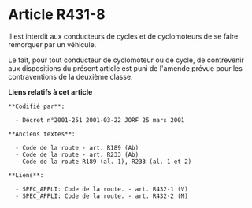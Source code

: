 # Article R431-8

Il est interdit aux conducteurs de cycles et de cyclomoteurs de se faire remorquer par un véhicule.

Le fait, pour tout conducteur de cyclomoteur ou de cycle, de contrevenir aux dispositions du présent article est puni de
l'amende prévue pour les contraventions de la deuxième classe.

**Liens relatifs à cet article**

	**Codifié par**:

	  - Décret n°2001-251 2001-03-22 JORF 25 mars 2001

	**Anciens textes**:

	  - Code de la route - art. R189 (Ab)
	  - Code de la route - art. R233 (Ab)
	  - Code de la route R189 (al. 1), R233 (al. 1 et 2)

	**Liens**:

	  - SPEC_APPLI: Code de la route. - art. R432-1 (V)
	  - SPEC_APPLI: Code de la route. - art. R432-2 (M)
